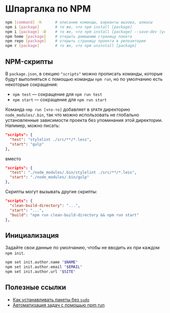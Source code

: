 # Шпаргалка по NPM

```bash
npm [command] -h      # описание команды, варианты вызова, алиасы
npm i [package]       # то же, что npm install [package]
npm i [package] -D    # то же, что npm install [package] --save-dev (установка пакета(ов) как dev-зависимость)
npm home [package]    # открыть домашнюю страницу пакета
npm repo [package]    # открыть страницу проекта в репозитории
npm r [package]       # то же, что npm uninstall [package]
```


## NPM-скрипты

В `package.json`, в секцию `"scripts"` можно прописать команды, которые будут выполняться с помощью команды `npm run`, но по умолчанию есть некоторые сокращения:

- `npm test` — сокращение для `npm run test`
- `npm start` — сокращение для `npm run start`

Команда `nmp run [что-то]` добавляет в `$PATH` директорию `node_modules/.bin`, так что можно использовать не глобально установленные зависимости проекта без упоминания этой директории. Напимер, можно писать:

```json
"scripts": {
  "test": "stylelint ./src/**/*.less",
  "start": "gulp"
},
```
вместо
```json
"scripts": {
  "test": "./node_modules/.bin/stylelint ./src/**/*.less",
  "start": "./node_modules/.bin/gulp"
},
```

Скрипты могут вызывать другие скрипты:

```json
"scripts": {
  "clean-build-directory": "...",
  "start": "...",
  "build": "npm run clean-build-directory && npm run start"
},
```



## Инициализация

Задайте свои данные по умолчанию, чтобы не вводить их при каждом `npm init`.

```bash
npm set init.author.name "$NAME"
npm set init.author.email "$EMAIL"
npm set init.author.url "$SITE"
```



## Полезные ссылки

- [Как устанавливать пакеты без `sudo`](https://docs.npmjs.com/getting-started/fixing-npm-permissions)
- [Автоматизация задач с помощью npm run](http://frontender.info/task_automation_with_npm_run/)

